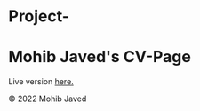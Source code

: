 # Project-

# Mohib Javed's CV-Page 
 Live version [here.](https://chasacademy-mohib-javed.github.io/Project-CV/)

 
 © 2022 Mohib Javed
